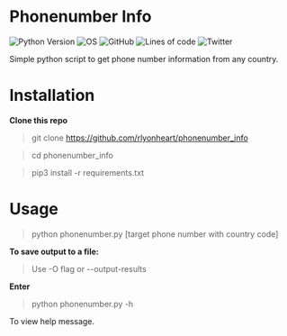 # Phonenumber Info

![Python Version](https://img.shields.io/badge/python-3.x-blue?style=flat&logo=python)
![OS](https://img.shields.io/badge/OS-GNU%2FLinux-red?style=flat&logo=linux)
![GitHub](https://img.shields.io/github/license/rlyonheart/phonenumber_info?style=flat)
![Lines of code](https://img.shields.io/tokei/lines/github/rlyonheart/phonenumber_info)
![Twitter](https://img.shields.io/twitter/follow/rly0nheart?&style=flat&logo=twitter)

Simple python script to get phone number information from any country.

# Installation
**Clone this repo**

> git clone https://github.com/rlyonheart/phonenumber_info

> cd phonenumber_info

> pip3 install -r requirements.txt

# Usage
> python phonenumber.py [target phone number with country code]

**To save output to a file:**
> Use -O flag or --output-results

**Enter**
> python phonenumber.py -h

To view help message.






